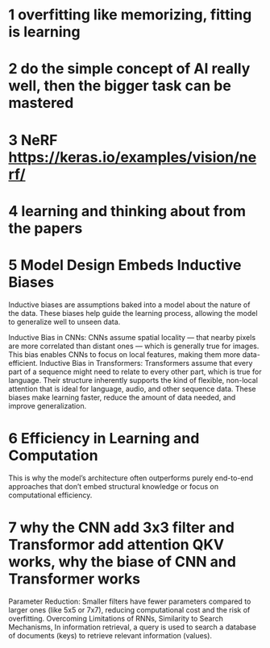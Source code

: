 # 1 overfitting like memorizing, fitting is learning

# 2 do the simple concept of AI really well, then the bigger task can be mastered

# 3 NeRF https://keras.io/examples/vision/nerf/

# 4 learning and thinking about from the papers

# 5 Model Design Embeds Inductive Biases
Inductive biases are assumptions baked into a model about the nature of the data. These biases help guide the learning process, allowing the model to generalize well to unseen data.

Inductive Bias in CNNs: CNNs assume spatial locality — that nearby pixels are more correlated than distant ones — which is generally true for images. This bias enables CNNs to focus on local features, making them more data-efficient.
Inductive Bias in Transformers: Transformers assume that every part of a sequence might need to relate to every other part, which is true for language. Their structure inherently supports the kind of flexible, non-local attention that is ideal for language, audio, and other sequence data.
These biases make learning faster, reduce the amount of data needed, and improve generalization.
# 6 Efficiency in Learning and Computation
This is why the model’s architecture often outperforms purely end-to-end approaches that don’t embed structural knowledge or focus on computational efficiency.
# 7 why the CNN add 3x3 filter and Transformor add attention QKV works, why the biase of CNN and Transformer works
Parameter Reduction: Smaller filters have fewer parameters compared to larger ones (like 5x5 or 7x7), reducing computational cost and the risk of overfitting.
Overcoming Limitations of RNNs, Similarity to Search Mechanisms, In information retrieval, a query is used to search a database of documents (keys) to retrieve relevant information (values).
